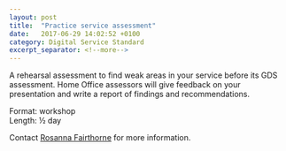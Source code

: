 ```yaml
---
layout: post
title:  "Practice service assessment"
date:   2017-06-29 14:02:52 +0100
category: Digital Service Standard
excerpt_separator: <!--more-->
---
```


A rehearsal assessment to find weak areas in your service before its GDS assessment. Home Office assessors will give feedback on your presentation and write a report of findings and recommendations.

Format: workshop  
Length: ½ day

Contact <a href="mailto:CentreOfExcellenceCentral@digital.homeoffice.gov.uk">Rosanna Fairthorne</a> for more information.
